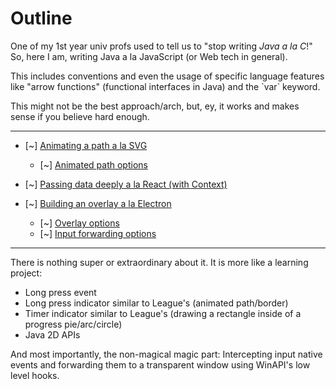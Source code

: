 # Outline

One of my 1st year univ profs used to tell us to "stop writing _Java a la C_!"
So, here I am, writing Java a la JavaScript (or Web tech in general).

<aside>
This includes conventions and even the usage of specific language features like "arrow functions" (functional interfaces in Java) and the `var` keyword.

This might not be the best approach/arch, but, ey, it works and makes sense if you believe hard enough.
</aside>

---

- [~] [Animating a path a la SVG](./animating-path-a-la-svg.md)
    * [~] [Animated path options](./animated-path-options.md)

- [~] [Passing data deeply a la React (with Context)](./passing-data-deeply-a-la-react.md)

- [~] [Building an overlay a la Electron](./building-an-overlay-a-la-electron.md)
    - [~] [Overlay options](./overlay-options.md)
    - [~] [Input forwarding options](./input-forwarding-options.md)

---

There is nothing super or extraordinary about it.
It is more like a learning project:
- Long press event
- Long press indicator similar to League's (animated path/border)
- Timer indicator similar to League's (drawing a rectangle inside of a progress pie/arc/circle)
- Java 2D APIs

And most importantly, the non-magical magic part:
Intercepting input native events and forwarding them to a transparent window
using WinAPI's low level hooks.
